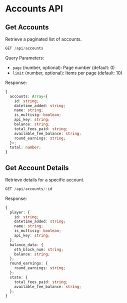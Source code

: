 # Accounts API

## Get Accounts
Retrieve a paginated list of accounts.

```typescript
GET /api/accounts
```

Query Parameters:
- `page` (number, optional): Page number (default: 0)
- `limit` (number, optional): Items per page (default: 10)

Response:
```typescript
{
  accounts: Array<{
    id: string;
    datetime_added: string;
    name: string;
    is_multisig: boolean;
    api_key: string;
    balance: string;
    total_fees_paid: string;
    available_fee_balance: string;
    round_earnings: string;
  }>;
  total: number;
}
```

## Get Account Details
Retrieve details for a specific account.

```typescript
GET /api/accounts/:id
```

Response:
```typescript
{
  player: {
    id: string;
    datetime_added: string;
    name: string;
    is_multisig: boolean;
    api_key: string;
  };
  balance_data: {
    eth_block_num: string;
    balance: string;
  };
  round_earnings: {
    round_earnings: string;
  };
  state: {
    total_fees_paid: string;
    available_fee_balance: string;
  };
}
```